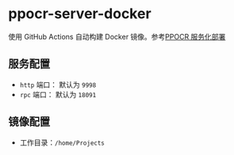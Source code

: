 # ppocr-server-docker

使用 GitHub Actions 自动构建 Docker 镜像。参考[PPOCR 服务化部署](https://github.com/PaddlePaddle/PaddleOCR/blob/release/2.4/deploy/pdserving/README_CN.md)

## 服务配置

- `http` 端口： 默认为 `9998`
- `rpc` 端口： 默认为 `18091`

## 镜像配置

- 工作目录：`/home/Projects`